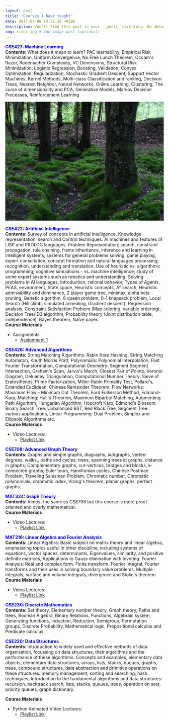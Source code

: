 ```yaml
---
layout: post
title: "Courses I have taught"
date: 2017-04-06 13:32:20 +0300
description: You’ll find this post in your `_posts` directory. Go ahead and edit it and re-build the site to see your changes. # Add post description (optional)
img: rishi.jpg # Add image post (optional)
---
```

<strong style="color:blue;"> CSE427: Machine Learning </strong>    
<strong>Contents</strong>: What does it mean to learn? PAC learnability, Empirical Risk Minimization, Uniform Convergence, No Free Lunch Theorem, Occam's Razor, Rademacher Complexity, VC Dimensions, Structural Risk Minimization, Logistic Regression, Boosting, Validation, Convex Optimization, Regularization, Stochastic Gradient Descent, Support Vector Machines, Kernel Methods, Multi-class Classification and ranking, Decision Trees, Nearest Neighbor, Neural Networks, Online Learning, Clustering, The curse of dimensionality and PCA, Generative Models, Markov Decision Processes, Reinforcement Learning

<img src = "/assets/img/moss.jpg"> 

<strong style="color:blue;"> CSE422: Artificial Intelligence </strong>    
<strong>Contents</strong>: Survey of concepts in artificial intelligence. Knowledge representation, search and Control techniques. AI machines and features of LISP and PROLOG languages. Problem Representation; search, constraint propagation, rule chaining, frame inheritance, inference and learning in intelligent systems; systems for general problems solving, game playing, expert consultation, concept formation and natural languages processing; recognition, understanding and translation. Use of heuristic vs. algorithmic programming; cognitive simulations - vs. machine intelligence; study of some expert systems such as robotics and understanding. Solving problems in Al languages, Introduction, rational behavior, Types of Agents, PEAS, environment, State space, Heuristic concepts, A* search, Heuristic admissibility and dominance, 2 player game tree, minimax, alpha beta pruning, Genetic algorithm, 8 queen problem, 0-1 knapsack problem, Local Search (Hill climb, simulated annealing, Gradient descent), Regression analysis, Constraint Satisfaction Problem (Map coloring, variable ordering), Decision Tree/ID3 algorithm, Probability theory (Joint distribution table, independence), Bayes theorem, Naïve bayes    
<strong>Course Materials</strong>   
<ul>
  <li>
    Assignments
    <ul>
      <li><a href = "https://drive.google.com/file/d/15t7PiSGSztp7NHsWV9Tfd0cj3X43E6Gh/view?usp=sharing"> Assignment 1 </a></li>
    </ul>
  </li>
</ul>

<strong style="color:blue;"> CSE426: Advanced Algorithms </strong>   
<strong>Contents</strong>: String Matching Algorithms: Rabin Karp Hashing, String Matching Automaton, Knuth Morris Pratt, Polynomials: Polynomial Interpolation, Fast Fourier Transformation, Computational Geometry: Segment Segment Intersection, Graham's Scan, Jarvis's March, Closest Pair of Points, Voronoi Diagram, Deluanay Triangulation, Computational Number Theory: Sieve of Eratosthenes, Prime Factorization, Miller-Rabin Primality Test, Pollard's, Extended Euclidean, Chinese Remainder Theorem, Flow Networks: Maximum Flow - Minimum Cut Theorem, Ford Fulkerson Method, Edmond-Karp, Matching: Hull's Theorem, Maximum Bipartite Matching, Augmenting Path Algorithm, Hungarian Algorithm, Hopcroft Karp, Edmond's Blossom. Binary Search Tree: Unbalanced BST, Red Black Tree, Segment Tree: various applications, Linear Programming: Dual Problem, Simplex and Ellipsoid Algorithms etc.    
<strong> Course Materials </strong>
<ul>
  <li>
    Video Lectures:
    <ul>
      <li> <a href = "https://www.youtube.com/playlist?list=PLJrAoMb_npBFSOXkgwu_06U9eGZFjSACW"> Playlist Link </a></li>
    </ul>
  </li>
  </ul>

<strong style="color:blue;"> CSE708: Advanced Graph Theory </strong>    
<strong>Contents</strong>: Graphs and simple graphs, diagraphs, subgraphs, vertex-degrees, walks,, paths and cycles; trees, spanning trees in graphs, distance in graphs; Complementary graphs, cut-vertices, bridges and blocks, k-connected graphs; Euler tours, Hamiltonian cycles, Chinese Postman Problem, Traveling Salesman Problem; Chromatic number, Chromatic polynomials, chromatic index, Vizing's theorem, planar graphs, perfect graphs.     


<strong style="color:blue;"> MAT324: Graph Theory </strong>     
<strong>Contents</strong>: Almost the same as CSE708 but this course is more proof oriented and overly mathematical.     
<strong> Course Materials </strong>
<ul>
  <li>
    Video Lectures:
    <ul>
      <li> <a href = "https://www.youtube.com/playlist?list=PLJrAoMb_npBEn0F0j1WVoTN-3MLnLKDPm"> Playlist Link </a></li>
    </ul>
  </li>
  </ul>

<strong style="color:blue;"> MAT216: Linear Algebra and Fourier Analysis </strong>    
<strong>Contents</strong>: Linear Algebra: Basic subject on matrix theory and linear algebra, emphasizing topics useful in other discipline, including systems of equations, vector spaces, determinants, Eigenvalues, similarity, and positive definite matrices, Applications to Gauss elimination with pivoting. Fourier Analysis: Real and complex form. Finite transform. Fourier integral. Fourier transforms and their uses in solving boundary value problems. Multiple integrals; surface and volume integrals, divergence and Stoke's theorem     
<strong> Course Materials </strong>
<ul>
  <li>
    Video Lectures:
    <ul>
      <li> <a href = "https://www.youtube.com/playlist?list=PLJrAoMb_npBG_dSkQxaCH6IsvncurvA_c"> Playlist Link </a></li>
    </ul>
  </li>
  </ul>

<strong style="color:blue;"> CSE230: Discrete Mathematics </strong>     
<strong>Contents</strong>: Set theory, Elementary number theory, Graph theory, Paths and trees, Boolean Algebra, Binary Relations, Functions, Algebraic system, Generating functions, Induction, Reduction, Semigroup, Permutation groups, Discrete Probability, Mathematical logic, Prepositional calculus and Predicate calculus.     


<strong style="color:blue;"> CSE220: Data Structures </strong>    
<strong>Contents</strong>: Introduction to widely used and effective methods of data organisation, focussing on data structures, their algorithms and the performance of these algorithms. Concepts and examples, elementary data objects, elementary data structures, arrays, lists, stacks, queues, graphs, trees, compound structures, data abstraction and primitive operations on these structures. memory management; sorting and searching; hash techniques; Introduction to the fundamental algorithms and data structures: recursion, backtrack search, lists, stacks, queues, trees, operation on sets, priority queues, graph dictionary.   

<strong> Course Materials </strong>
<ul>
  <li>
    Python Animated Video Lectures:
    <ul>
      <li> <a href = "https://www.youtube.com/playlist?list=PLJrAoMb_npBFfjd-HXCHgMZJOZE3WgchF"> Playlist Link </a></li>
    </ul>
  </li>
  </ul>
  
